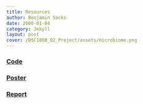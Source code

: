 ```yaml
---
title: Resources
author: Benjamin Sacks
date: 2000-01-04
category: Jekyll
layout: post
cover: /DSC180B_Q2_Project/assets/microbiome.png
---
```


### [Code][1] 
### [Poster][2]
### [Report][3]

[1]: https://github.com/mzh4ng/DSC180B_Q2_Project
[2]: https://drive.google.com/file/d/16df6AgzYgigNHRHZur8AZHEg7FTVAb7l/view
[3]: https://drive.google.com/file/d/15O5Jrf9JOiCC57OWpSJGujG4X2MItNMK/view